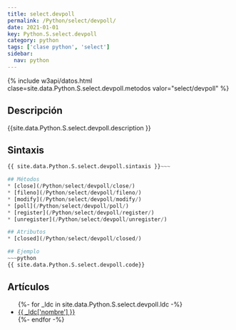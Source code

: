 ```yaml
---
title: select.devpoll
permalink: /Python/select/devpoll/
date: 2021-01-01
key: Python.S.select.devpoll
category: python
tags: ['clase python', 'select']
sidebar: 
  nav: python
---
```


{% include w3api/datos.html clase=site.data.Python.S.select.devpoll.metodos valor="select/devpoll" %}

## Descripción
{{site.data.Python.S.select.devpoll.description }}

## Sintaxis
~~~python
{{ site.data.Python.S.select.devpoll.sintaxis }}~~~

## Métodos
* [close](/Python/select/devpoll/close/)
* [fileno](/Python/select/devpoll/fileno/)
* [modify](/Python/select/devpoll/modify/)
* [poll](/Python/select/devpoll/poll/)
* [register](/Python/select/devpoll/register/)
* [unregister](/Python/select/devpoll/unregister/)

## Atributos
* [closed](/Python/select/devpoll/closed/)

## Ejemplo
~~~python
{{ site.data.Python.S.select.devpoll.code}}
~~~

## Artículos
<ul>
{%- for _ldc in site.data.Python.S.select.devpoll.ldc -%}
   <li>
       <a href="{{_ldc['url'] }}">{{ _ldc['nombre'] }}</a>
   </li>
{%- endfor -%}
</ul>
